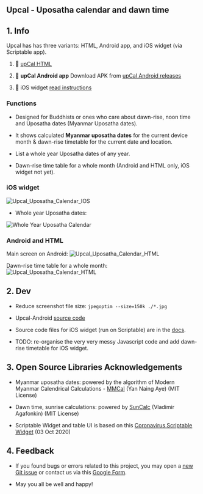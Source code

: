 Upcal - Uposatha calendar and dawn time
----------------------------------------------


## 1. Info

Upcal has has three variants: HTML, Android app, and iOS widget (via Scriptable app).

1. 🌅 [upCal HTML](https://vpnry.github.io/upcal/upcal_offline.html)

2. 🌅 **upCal Android app** Download APK from [upCal Android releases](https://github.com/vpnry/upcal-android/releases)

3. 🌅 iOS widget [read instructions](https://vpnry.github.io/upcal/#1-install-scriptable)


### Functions

+ Designed for Buddhists or ones who care about dawn-rise, noon time and Uposatha dates (Myanmar Uposatha dates).

+ It shows calculated **Myanmar uposatha dates** for the current device month & dawn-rise timetable for the current date and location.

+ List a whole year Uposatha dates of any year.

+ Dawn-rise time table for a whole month (Android and HTML only, iOS widget not yet).

### iOS widget

![Upcal_Uposatha_Calendar_IOS](docs/img_Upcal_Uposatha_Calendar_IOS.jpeg)

+ Whole year Uposatha dates:

![Whole Year Uposatha Calendar](docs/img_Upcal_Whole_Year_Uposatha_Calendar_IOS.jpeg)

### Android and HTML 

Main screen on Android:
![Upcal_Uposatha_Calendar_HTML](docs/upcal_html_main.jpg)

Dawn-rise time table for a whole month:
![Upcal_Uposatha_Calendar_HTML](docs/upcal_html_dawn_rise.jpg)


## 2. Dev
+ Reduce screenshot file size: `jpegoptim --size=150k ./*.jpg`

+ Upcal-Android [source code](https://github.com/vpnry/upcal-android)

+ Source code files for iOS widget (run on Scriptable) are in the [docs](https://github.com/vpnry/upcal/tree/main/docs).

+ TODO: re-organise the very very messy Javascript code and add dawn-rise timetable for iOS widget.


## 3. Open Source Libraries Acknowledgements 

+ Myanmar uposatha dates: powered by the algorithm of Modern Myanmar Calendrical Calculations - [MMCal](https://github.com/yan9a/mmcal) (Yan Naing Aye)  (MIT License)

+ Dawn time, sunrise calculations:  powered by [SunCalc](https://github.com/mourner/suncalc) (Vladimir Agafonkin) (MIT License)

+ Scriptable Widget and table UI is based on this [Coronavirus Scriptable Widget](https://gist.github.com/planecore/e7b4c1e5db2dd28b1a023860e831355e) (03 Oct 2020)
  

## 4. Feedback

+ If you found bugs or errors related to this project, you may open a [new Git issue](https://github.com/vpnry/upcal/issues/new/choose) or contact us via this [Google Form](https://docs.google.com/forms/d/e/1FAIpQLSe9zXQVbkIynNwZAYlpc-C5QVCfYJ08pclcy8kuDtTgVk40YQ/viewform?usp=sf_link).


+ May you all be well and happy! 
